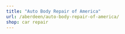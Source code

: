 ```yaml
---
title: "Auto Body Repair of America"
url: /aberdeen/auto-body-repair-of-america/
shop: car repair
---
```

